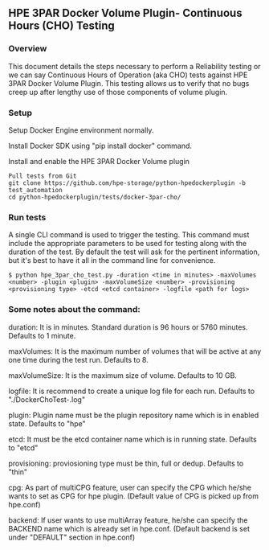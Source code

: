 ## HPE 3PAR Docker Volume Plugin- Continuous Hours (CHO) Testing

### Overview
This document details the steps necessary to perform a Reliability testing or we can say Continuous Hours of Operation (aka CHO) tests against HPE 3PAR Docker Volume Plugin. This testing allows us to verify that no bugs creep up after lengthy use of those components of volume plugin.

### Setup
Setup Docker Engine environment normally.

Install Docker SDK using "pip install docker" command.

Install and enable the HPE 3PAR Docker Volume plugin

```
Pull tests from Git
git clone https://github.com/hpe-storage/python-hpedockerplugin -b test_automation
cd python-hpedockerplugin/tests/docker-3par-cho/
```
 
### Run tests
A single CLI command is used to trigger the testing. This command must include the appropriate parameters to be used for testing along with the duration of the test. By default the test will ask for the pertinent information, but it's best to have it all in the command line for convenience.

```
$ python hpe_3par_cho_test.py -duration <time in minutes> -maxVolumes <number> -plugin <plugin> -maxVolumeSize <number> -provisioning <provisioning type> -etcd <etcd container> -logfile <path for logs>
```
 
### Some notes about the command:
duration: It is in minutes. Standard duration is 96 hours or 5760 minutes. Defaults to 1 minute.

maxVolumes: It is the maximum number of volumes that will be active at any one time during the test run.  Defaults to 8.

maxVolumeSize: It is the maximum size of volume. Defaults to 10 GB.

logfile: It is recommend to create a unique log file for each run. Defaults to "./DockerChoTest-<time>.log"

plugin: Plugin name must be the plugin repository name which is in enabled state. Defaults to "hpe"

etcd: It must be the etcd container name which is in running state. Defaults to "etcd"

provisioning: proviosioning type must be thin, full or dedup. Defaults to "thin"

cpg: As part of multiCPG feature, user can specify the CPG which he/she wants to set as CPG for hpe plugin. (Default value of CPG is picked up from hpe.conf)

backend: If user wants to use multiArray feature, he/she can specify the BACKEND name which is already set in hpe.conf. (Default backend is set under "DEFAULT" section in hpe.conf)
